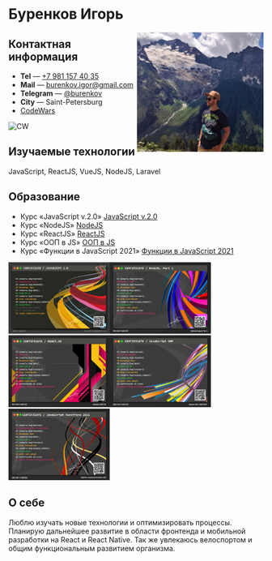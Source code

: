 # Буренков Игорь

<img align="right" width="250" heigth="auto" alt="Буренков Игорь и вид на Джугутурлючат" src="IMG_20210725_113104min.jpg">

## Контактная информация

- **Tel** — <a href="tel:+79811574035">+7 981 157 40 35</a>
- **Mail** — <a href="burenkov.igor@gmail.com">burenkov.igor@gmail.com</a>
- **Telegram** — <a href="https://t.me/burenkov">@burenkov</a>
- **City** — Saint-Petersburg
- [CodeWars](https://www.codewars.com/users/EveryBarry)
<img alt="CW" src="https://www.codewars.com/users/EveryBarry/badges/large">

## Изучаемые технологии
JavaScript, ReactJS, VueJS, NodeJS, Laravel

## Образование

- Курс «JavaScript v.2.0» [JavaScript v.2.0](https://itgid.info/course/javascript-2)
- Курс «NodeJS» [NodeJS](https://itgid.info/course/nodejs)
- Курс «ReactJS» [ReactJS](https://itgid.info/course/reactjs)
- Курс «ООП в JS» [ООП в JS](https://itgid.info/course/object-js)
- Курс «Функции в JavaScript 2021» [Функции в JavaScript 2021](https://itgid.info/course/function-2021)

<img width="200" heigth="auto" alt="JS2min" src="cert_min/JS2min.png"><img width="200" heigth="auto" alt="NodeJSmin" src="cert_min/NodeJSmin.png"><img width="200" heigth="auto" alt="ReactJSmin" src="cert_min/ReactJSmin.png"><img width="200" heigth="auto" alt="JS OOPmin" src="cert_min/JS OOPmin.png"><img width="200" heigth="auto" alt="JS_Function" src="cert_min/JS_Function 2021min.png">

<!-- ## Репозитории -->

## О себе
Люблю изучать новые технологии и оптимизировать процессы.
Планирую дальнейшее развитие в области фронтенда и мобильной разработки на React и React Native.
Так же увлекаюсь велоспортом и общим функциональным развитием организма.

<!--
**EveryBarry/EveryBarry** is a ✨ _special_ ✨ repository because its `README.md` (this file) appears on your GitHub profile.

Here are some ideas to get you started:

- 🔭 I’m currently working on ...
- 🌱 I’m currently learning ...
- 👯 I’m looking to collaborate on ...
- 🤔 I’m looking for help with ...
- 💬 Ask me about ...
- 📫 How to reach me: ...
- 😄 Pronouns: ...
- ⚡ Fun fact: ...
-->
